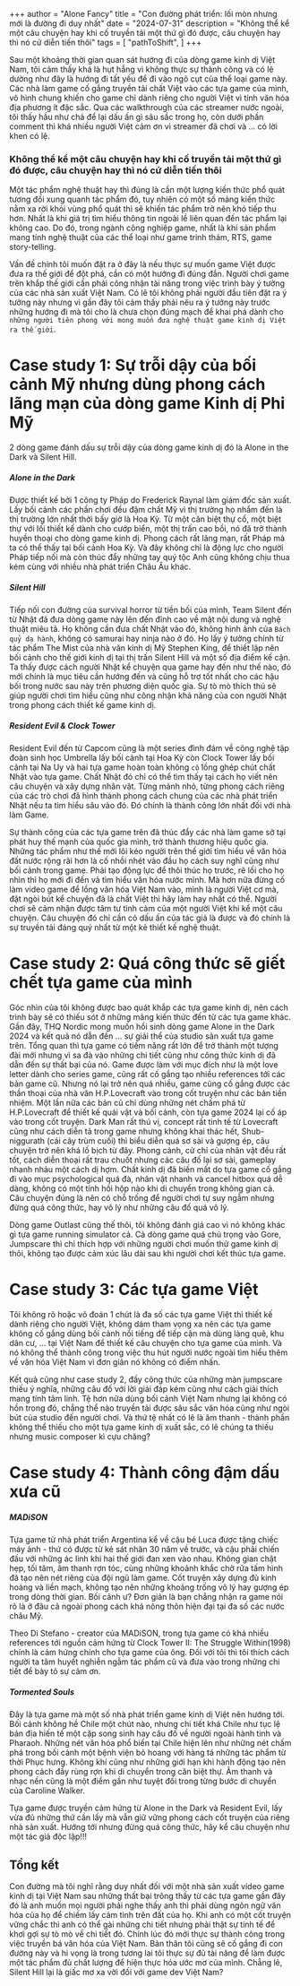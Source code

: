 +++
author = "Alone Fancy"
title = "Con đường phát triển: lối mòn nhưng mới là đường đi duy nhất"
date = "2024-07-31"
description = "Không thể kể một câu chuyện hay khi cố truyền tải một thứ gì đó được, câu chuyện hay thì nó cứ diễn tiến thôi"
tags = [
    "pathToShift",
]
+++

Sau một khoảng thời gian quan sát hướng đi của dòng game kinh dị Việt Nam, tôi cảm thấy khá là hụt hẫng vì không thực sự thành công và có lẽ dường như đây là hướng đi tất yếu để đi vào ngõ cụt của thể loại game này. Các nhà làm game cố gắng truyền tải chất Việt vào các tựa game của mình, vô hình chung khiến cho game chỉ dành riêng cho người Việt vì tính văn hóa địa phương ít đặc sắc. Qua các walkthrough của các streamer nước ngoài, tôi thấy hầu như chả để lại dấu ấn gì sâu sắc trong họ, còn dưới phần comment thì khá nhiều người Việt cảm ơn vì streamer đã chơi và ... có lời khen có lệ.

### Không thể kể một câu chuyện hay khi cố truyền tải một thứ gì đó được, câu chuyện hay thì nó cứ diễn tiến thôi

Một tác phẩm nghệ thuật hay thì đúng là cần một lượng kiến thức phổ quát tương đối xung quanh tác phẩm đó, tuy nhiên có một số mảng kiến thức nằm xa rời khỏi vùng phổ quát thì sẽ khiến tác phẩm trở nên khó tiếp thu hơn. Nhất là khi giá trị tìm hiểu thông tin ngoài lề liên quan đến tác phẩm lại không cao. Do đó, trong ngành công nghiệp game, nhất là khi sản phẩm mang tính nghệ thuật của các thể loại như game trinh thám, RTS, game story-telling.

Vấn đề chính tôi muốn đặt ra ở đây là nếu thực sự muốn game Việt được đưa ra thế giới để đột phá, cần có một hướng đi đúng đắn. Người chơi game trên khắp thế giới cần phải công nhận tài năng trong việc trình bày ý tưởng của các nhà sản xuất Việt Nam. Có lẽ tôi không phải người đầu tiên đặt ra ý tưởng này nhưng vì gần đây tôi cảm thấy phải nêu ra ý tưởng này trước những hướng đi mà tôi cho là chưa chọn đúng mạch để khai phá dành cho `những người tiên phong với mong muốn đưa nghệ thuật game kinh dị Việt ra thế giới`.

# Case study 1: Sự trỗi dậy của bối cảnh Mỹ nhưng dùng phong cách lãng mạn của dòng game Kinh dị Phi Mỹ

2 dòng game đánh dấu sự trỗi dậy của dòng game kinh dị đó là Alone in the Dark và Silent Hill.

##### Alone in the Dark

Được thiết kế bởi 1 công ty Pháp do Frederick Raynal làm giám đốc sản xuất. Lấy bối cảnh các phần chơi đều đậm chất Mỹ vì thị trường họ nhắm đến là thị trường lớn nhất thời bấy giờ là Hoa Kỳ. Từ một căn biệt thự cổ, một biệt thự với lối thiết kế dành cho cướp biển, một thị trấn cao bồi, nó đã trở thành huyền thoại cho dòng game kinh dị. Phong cách rất lãng mạn, rất Pháp mà ta có thể thấy tại bối cảnh Hoa Kỳ. Và đây không chỉ là động lực cho người Pháp tiếp nối mà còn thúc đẩy những tay quý tộc Anh cũng không chịu thua kém cùng với nhiều nhà phát triển Châu Âu khác.

##### Silent Hill

Tiếp nối con đường của survival horror từ tiền bối của mình, Team Silent đến từ Nhật đã đưa dòng game này lên đến đỉnh cao về mặt nội dung và nghệ thuật miêu tả. Họ không cần đưa chất Nhật vào đó, không hình ảnh của `Bách quỷ dạ hành`, không có samurai hay ninja nào ở đó. Họ lấy ý tưởng chính từ tác phẩm The Mist của nhà văn kinh dị Mỹ Stephen King, để thiết lập nên bối cảnh cho thế giới kinh dị tại thị trấn Silent Hill và một số địa điểm kế cận. Ta thấy được cách người Nhật kể chuyện qua game hay đến như thế nào, đó mới chính là mục tiêu cần hướng đến và cũng hỗ trợ tốt nhất cho các hậu bối trong nước sau này trên phương diện quốc gia. Sự tò mò thích thú sẽ giúp người chơi tìm hiểu cũng như công nhận khả năng của con người Nhật trong phong cách thiết kế game kinh dị.

##### Resident Evil & Clock Tower

Resident Evil đến từ Capcom cũng là một series đình đám về công nghệ tập đoàn sinh học Umbrella lấy bối cảnh tại Hoa Kỳ còn Clock Tower lấy bối cảnh tại Na Uy và hai tựa game hoàn toàn không `cố` lồng ghép chút chất Nhật vào tựa game. Chất Nhật đó chỉ có thể tìm thấy tại cách họ viết nên câu chuyện và xây dựng nhân vật. Từng mảnh nhỏ, từng phong cách riêng của các trò chơi đã hình thành phong cách chung của các nhà phát triển Nhật nếu ta tìm hiểu sâu vào đó. Đó chính là thành công lớn nhất đối với nhà làm Game.

Sự thành công của các tựa game trên đã thúc đẩy các nhà làm game sở tại phát huy thế mạnh của quốc gia mình, trở thành thương hiệu quốc gia. Những tác phẩm như thế mới lôi kéo người trên thế giới tìm hiểu về văn hóa đất nước rộng rãi hơn là cố nhồi nhét vào đầu họ cách suy nghĩ cũng như bối cảnh trong game. Phải tạo động lực để thôi thúc họ trước, rẽ lối cho họ nhìn thì họ mới đi đến và tìm hiểu văn hóa nước mình. Mà hơn nữa đừng cố làm video game để lồng văn hóa Việt Nam vào, mình là người Việt cơ mà, đặt ngòi bút kể chuyện đã là chất Việt thì hãy làm hay nhất có thể. Người chơi sẽ cảm nhận được tâm tư tình cảm của một người Việt khi kể một câu chuyện. Câu chuyện đó chỉ cần có dấu ấn của tác giả là được và đó chính là sự truyền tải đáng quý nhất từ một kẻ thiết kế nghệ thuật.

# Case study 2: Quá công thức sẽ giết chết tựa game của mình

Góc nhìn của tôi không được bao quát khắp các tựa game kinh dị, nên cách trình bày sẽ có thiếu sót ở những mảng kiến thức đến từ các tựa game khác. Gần đây, THQ Nordic mong muốn hồi sinh dòng game Alone in the Dark 2024 và kết quả nó dẫn đến ... sự giải thể của studio sản xuất tựa game trên. Tổng quan thì tựa game có tiềm năng rất lớn để trở thành một tượng đài mới nhưng vì sa đà vào những chi tiết cũng như công thức kinh dị đã dẫn đến sự thất bại của nó. Game được làm với mục đích như là một love letter dành cho series game, cũng rất cố gắng tạo nhiều references tới các bản game cũ. Nhưng nó lại trở nên quá nhiều, game cũng cố gắng được các thần thoại của nhà văn H.P.Lovecraft vào trong cốt truyện như các bản tiền nhiệm. Một lần nữa các bản cũ chỉ dùng những nét chấm phá từ H.P.Lovecraft để thiết kế quái vật và bối cảnh, còn tựa game 2024 lại cố áp vào trong cốt truyện. Dark Man rất thú vị, concept rất tinh tế từ Lovecraft cũng như cách diễn tả trong game nhưng không khai thác hết, Shub-niggurath (cái cây trùm cuối) thì biểu diễn quá sơ sài và gượng ép, câu chuyện trở nên khá lố bịch từ đây. Phong cảnh, cử chỉ của nhân vật đều rất tốt, cách diễn thoại rất trau chuốt nhưng các câu đố lại sơ sài, gameplay nhanh nhảu một cách dị hợm. Chất kinh dị đã biến mất do tựa game cố gắng đi vào mục psychological quá đà, nhân vật nhanh và cancel hitbox quá dễ dàng, không có một tính hồi hộp nào khi di chuyển trong không gian cả. Câu chuyện đúng là nên có chỗ trống để người chơi tự suy ngẫm nhưng đừng quá công thức, hay vô lý như những câu đố quá vô lý.

Dòng game Outlast cũng thế thôi, tôi không đánh giá cao vì nó không khác gì tựa game running simulator cả. Cả dòng game quá chú trọng vào Gore, Jumpscare thì chỉ thích hợp với những người chơi muốn thử game kinh dị thôi, không tạo được cảm xúc lâu dài sau khi người chơi kết thúc tựa game.

# Case study 3: Các tựa game Việt

Tôi không rõ hoặc võ đoán 1 chút là đa số các tựa game Việt thì thiết kế dành riêng cho người Việt, không dám tham vọng xa nên các tựa game không cố gắng dùng bối cảnh nổi tiếng để tiếp cận mà dùng làng quê, khu dân cư, ... tại Việt Nam để thiết kế câu chuyện cho tựa game của mình. Và nó không thể thành công trong việc thu hút người nước ngoài tìm hiểu thêm về văn hóa Việt Nam vì đơn giản nó không có điểm nhấn.

Kết quả cũng như case study 2, đầy công thức của những màn jumpscare thiếu ý nghĩa, những câu đố với lời giải đáp kém cũng như cách giải thích mang tính tâm linh. Tệ hơn nữa dùng bối cảnh Việt Nam nhưng lại không có hồn trong đó, chẳng thể nào truyền tải được sâu sắc văn hóa cũng như ngòi bút của studio đến người chơi. Và thứ tệ nhất có lẽ là âm thanh - thành phần không thể thiếu cho một tựa game kinh dị xuất sắc, có lẽ chúng ta thiếu nhưng music composer kì cựu chăng?

# Case study 4: Thành công đậm dấu xưa cũ

##### MADiSON

Tựa game từ nhà phát triển Argentina kể về cậu bé Luca được tặng chiếc máy ảnh - thứ có được từ kẻ sát nhân 30 năm về trước, và cậu phải chiến đấu với những ác linh khi hai thế giới đan xen vào nhau. Không gian chật hẹp, tối tăm, âm thanh rợn tóc, cùng những khoảnh khắc chờ rửa tấm hình đã tạo nên nét riêng của đội ngũ làm game. Cốt truyện xây dựng đủ kinh hoàng và liền mạch, không tạo nên những khoảng trống vô lý hay gượng ép trong dòng thời gian. Bối cảnh ư? Đơn giản là bạn chẳng nhận ra game nói rõ là ở đâu cả ngoài phong cách khá nông thôn hiện đại tại đa số các nước châu Mỹ.

Theo Di Stefano - creator của MADiSON, trong tựa game có khá nhiều references tới nguồn cảm hứng từ Clock Tower II: The Struggle Within(1998) chính là cảm hứng chính cho tựa game của ông. Đối với tôi thì tôi thích cách người ta tâm huyết nghiễn ngẫm tác phẩm cũ và đưa vào trong những chi tiết để bày tỏ sự cảm ơn.

##### Tormented Souls

Đây là tựa game mà một số nhà phát triển game kinh dị Việt nên hướng tới. Bối cảnh không hề Chile một chút nào, nhưng chi tiết khá Chile như tục lệ bản địa hiến tế một cặp song sinh hay câu đố về người ngoài hành tinh và Pharaoh. Những nét văn hóa phổ biến tại Chile hiện lên như những nét chấm phá trong bối cảnh một bệnh viện bỏ hoang với hàng tá những tác phẩm từ thời Phục hưng. Không khí cũng như những giới hạn khi hành động tạo nên phong cách đầy rùng rợn khi di chuyển trong căn biệt thự. Âm thanh và nhạc nền cũng là một điểm gần như tuyệt đối trong từng bước di chuyển của Caroline Walker.

Tựa game được truyền cảm hứng từ Alone in the Dark và Resident Evil, lấy vừa đủ những thứ cần lấy mà vẫn giữ vững phong cách cốt truyện của riêng nhà sản xuất. Hướng tới nhưng đừng quá công thức, hãy kể câu chuyện như một tác giả độc lập!!!

## Tổng kết

Con đường mà tôi nghĩ rằng duy nhất đối với một nhà sản xuất video game kinh dị tại Việt Nam sau những thất bại trông thấy từ các tựa game gần đây đó là anh muốn mọi người phải nghe thấy anh thì phải dùng ngôn ngữ văn hóa của họ để chiếm lấy cảm tình trên đất của họ. Khi anh có một cốt truyện vững chắc thì anh có thể gài những chi tiết nhưng phải thật sự tinh tế để khơi gợi sự tò mò về chi tiết đó. Chính lúc đó mới thực sự thành công trong việc truyền bá văn hóa của Việt Nam. Bản thân tôi cũng sẽ cố gắng đi con đường này và hi vọng là trong tương lai tôi thực sự đủ tài năng để làm được một tác phẩm đủ chất lượng để hiện thực hóa ước mơ của mình. Chẳng lẽ, Silent Hill lại là giấc mơ xa vời đối với game dev Việt Nam?
